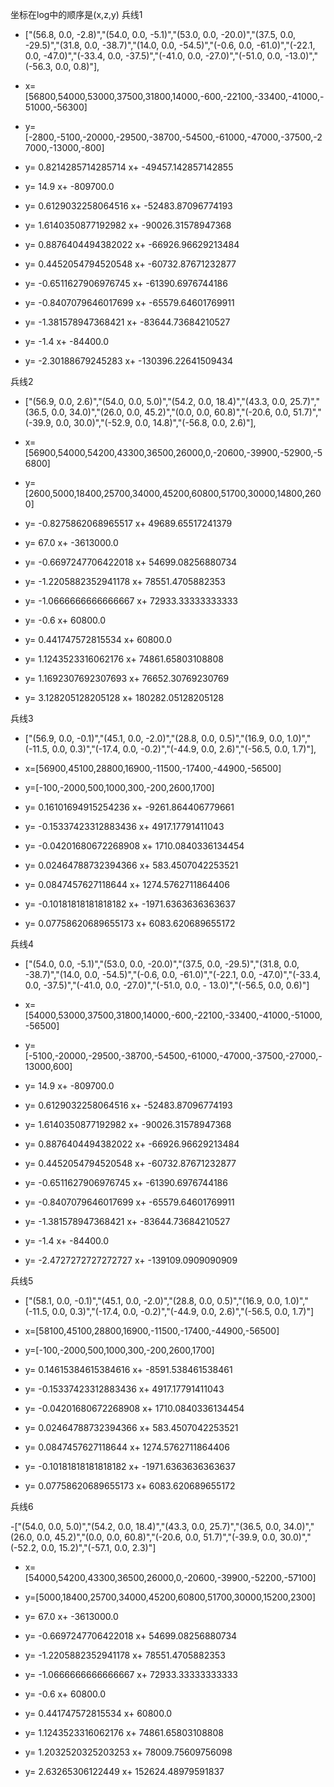 坐标在log中的顺序是(x,z,y)
兵线1

- ["(56.8, 0.0, -2.8)","(54.0, 0.0, -5.1)","(53.0, 0.0, -20.0)","(37.5, 0.0, -29.5)","(31.8, 0.0, -38.7)","(14.0, 0.0, -54.5)","(-0.6, 0.0, -61.0)","(-22.1, 0.0, -47.0)","(-33.4, 0.0, -37.5)","(-41.0, 0.0, -27.0)","(-51.0, 0.0, -13.0)","(-56.3, 0.0, 0.8)"],

- x=[56800,54000,53000,37500,31800,14000,-600,-22100,-33400,-41000,-51000,-56300]

- y=[-2800,-5100,-20000,-29500,-38700,-54500,-61000,-47000,-37500,-27000,-13000,-800]

- y= 0.8214285714285714 x+ -49457.142857142855 

- y= 14.9 x+ -809700.0 

- y= 0.6129032258064516 x+ -52483.87096774193 

- y= 1.6140350877192982 x+ -90026.31578947368 

- y= 0.8876404494382022 x+ -66926.96629213484 

- y= 0.4452054794520548 x+ -60732.87671232877 

- y= -0.6511627906976745 x+ -61390.6976744186 

- y= -0.8407079646017699 x+ -65579.64601769911 

- y= -1.381578947368421 x+ -83644.73684210527 

- y= -1.4 x+ -84400.0 

- y= -2.30188679245283 x+ -130396.22641509434 

兵线2

- ["(56.9, 0.0, 2.6)","(54.0, 0.0, 5.0)","(54.2, 0.0, 18.4)","(43.3, 0.0, 25.7)","(36.5, 0.0, 34.0)","(26.0, 0.0, 45.2)","(0.0, 0.0, 60.8)","(-20.6, 0.0, 51.7)","(-39.9, 0.0, 30.0)","(-52.9, 0.0, 14.8)","(-56.8, 0.0, 2.6)"],

- x=[56900,54000,54200,43300,36500,26000,0,-20600,-39900,-52900,-56800]

- y=[2600,5000,18400,25700,34000,45200,60800,51700,30000,14800,2600]

- y= -0.8275862068965517 x+ 49689.65517241379 

- y= 67.0 x+ -3613000.0 

- y= -0.6697247706422018 x+ 54699.08256880734 

- y= -1.2205882352941178 x+ 78551.4705882353 

- y= -1.0666666666666667 x+ 72933.33333333333 

- y= -0.6 x+ 60800.0 

- y= 0.441747572815534 x+ 60800.0 

- y= 1.1243523316062176 x+ 74861.65803108808 

- y= 1.1692307692307693 x+ 76652.30769230769 

- y= 3.128205128205128 x+ 180282.05128205128 


兵线3

- ["(56.9, 0.0, -0.1)","(45.1, 0.0, -2.0)","(28.8, 0.0, 0.5)","(16.9, 0.0, 1.0)","(-11.5, 0.0, 0.3)","(-17.4, 0.0, -0.2)","(-44.9, 0.0, 2.6)","(-56.5, 0.0, 1.7)"],

- x=[56900,45100,28800,16900,-11500,-17400,-44900,-56500]

- y=[-100,-2000,500,1000,300,-200,2600,1700]

- y= 0.16101694915254236 x+ -9261.864406779661 

- y= -0.15337423312883436 x+ 4917.17791411043 

- y= -0.04201680672268908 x+ 1710.0840336134454 

- y= 0.02464788732394366 x+ 583.4507042253521 

- y= 0.0847457627118644 x+ 1274.5762711864406 

- y= -0.10181818181818182 x+ -1971.6363636363637 

- y= 0.07758620689655173 x+ 6083.620689655172 

兵线4

- ["(54.0, 0.0, -5.1)","(53.0, 0.0, -20.0)","(37.5, 0.0, -29.5)","(31.8, 0.0, -38.7)","(14.0, 0.0, -54.5)","(-0.6, 0.0, -61.0)","(-22.1, 0.0, -47.0)","(-33.4, 0.0, -37.5)","(-41.0, 0.0, -27.0)","(-51.0, 0.0, - 13.0)","(-56.5, 0.0, 0.6)"]

- x=[54000,53000,37500,31800,14000,-600,-22100,-33400,-41000,-51000,-56500]

- y=[-5100,-20000,-29500,-38700,-54500,-61000,-47000,-37500,-27000,-13000,600]

- y= 14.9 x+ -809700.0 

- y= 0.6129032258064516 x+ -52483.87096774193 

- y= 1.6140350877192982 x+ -90026.31578947368 

- y= 0.8876404494382022 x+ -66926.96629213484 

- y= 0.4452054794520548 x+ -60732.87671232877 

- y= -0.6511627906976745 x+ -61390.6976744186 

- y= -0.8407079646017699 x+ -65579.64601769911 

- y= -1.381578947368421 x+ -83644.73684210527 

- y= -1.4 x+ -84400.0 

- y= -2.4727272727272727 x+ -139109.0909090909

兵线5

- ["(58.1, 0.0, -0.1)","(45.1, 0.0, -2.0)","(28.8, 0.0, 0.5)","(16.9, 0.0, 1.0)","(-11.5, 0.0, 0.3)","(-17.4, 0.0, -0.2)","(-44.9, 0.0, 2.6)","(-56.5, 0.0, 1.7)"]

- x=[58100,45100,28800,16900,-11500,-17400,-44900,-56500]

- y=[-100,-2000,500,1000,300,-200,2600,1700]

- y= 0.14615384615384616 x+ -8591.538461538461 

- y= -0.15337423312883436 x+ 4917.17791411043 

- y= -0.04201680672268908 x+ 1710.0840336134454 

- y= 0.02464788732394366 x+ 583.4507042253521 

- y= 0.0847457627118644 x+ 1274.5762711864406 

- y= -0.10181818181818182 x+ -1971.6363636363637 

- y= 0.07758620689655173 x+ 6083.620689655172 

兵线6

-["(54.0, 0.0, 5.0)","(54.2, 0.0, 18.4)","(43.3, 0.0, 25.7)","(36.5, 0.0, 34.0)","(26.0, 0.0, 45.2)","(0.0, 0.0, 60.8)","(-20.6, 0.0, 51.7)","(-39.9, 0.0, 30.0)","(-52.2, 0.0, 15.2)","(-57.1, 0.0, 2.3)"]

- x=[54000,54200,43300,36500,26000,0,-20600,-39900,-52200,-57100]

- y=[5000,18400,25700,34000,45200,60800,51700,30000,15200,2300]

- y= 67.0 x+ -3613000.0 

- y= -0.6697247706422018 x+ 54699.08256880734 

- y= -1.2205882352941178 x+ 78551.4705882353 

- y= -1.0666666666666667 x+ 72933.33333333333 

- y= -0.6 x+ 60800.0 

- y= 0.441747572815534 x+ 60800.0 

- y= 1.1243523316062176 x+ 74861.65803108808 

- y= 1.2032520325203253 x+ 78009.75609756098 

- y= 2.63265306122449 x+ 152624.48979591837 